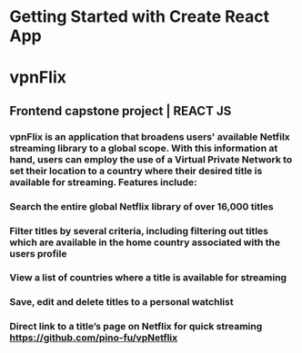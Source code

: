 # Getting Started with Create React App

# vpnFlix
## Frontend capstone project | REACT JS
### vpnFlix is an application that broadens users' available Netfilx streaming library to a global scope. With this information at hand, users can employ the use of a Virtual Private Network to set their location to a country where their desired title is available for streaming. Features include:
### Search the entire global Netflix library of over 16,000 titles
### Filter titles by several criteria, including filtering out titles which are available in the home country associated with the users profile
### View a list of countries where a title is available for streaming
### Save, edit and delete titles to a personal watchlist
### Direct link to a title’s page on Netflix for quick streaming https://github.com/pino-fu/vpNetflix
